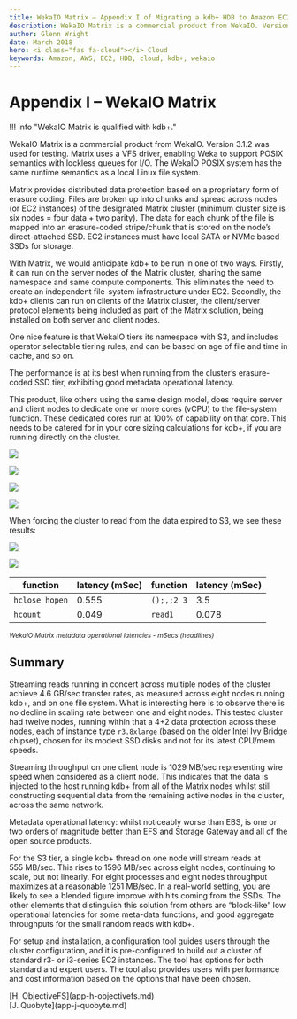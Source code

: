 ```yaml
---
title: WekaIO Matrix – Appendix I of Migrating a kdb+ HDB to Amazon EC2
description: WekaIO Matrix is a commercial product from WekaIO. Version 3.1.2 was used for testing. Matrix uses a VFS driver, enabling Weka to support POSIX semantics with lockless queues for I/O. The WekaIO POSIX system has the same runtime semantics as a local Linux file system.
author: Glenn Wright
date: March 2018
hero: <i class="fas fa-cloud"></i> Cloud
keywords: Amazon, AWS, EC2, HDB, cloud, kdb+, wekaio
---
```

# Appendix I – WekaIO Matrix



!!! info "WekaIO Matrix is qualified with kdb+."

WekaIO Matrix is a commercial product from WekaIO. 
Version 3.1.2 was used for testing.
Matrix uses a VFS driver, enabling Weka to support POSIX semantics with lockless queues for I/O. 
The WekaIO POSIX system has the same runtime semantics as a local Linux file system.

Matrix provides distributed data protection based on a proprietary form of erasure coding. 
Files are broken up into chunks and spread across nodes (or EC2 instances) of the designated Matrix cluster (minimum cluster size is six nodes = four data + two parity). 
The data for each chunk of the file is mapped into an erasure-coded stripe/chunk that is stored on the node’s direct-attached SSD. 
EC2 instances must have local SATA or NVMe based SSDs for storage.

With Matrix, we would anticipate kdb+ to be run in one of two ways. 
Firstly, it can run on the server nodes of the Matrix cluster, sharing the same namespace and same compute components. 
This eliminates the need to create an independent file-system infrastructure under EC2. 
Secondly, the kdb+ clients can run on clients of the Matrix cluster, the client/server protocol elements being included as part of the Matrix solution, being installed on both server and client nodes.

One nice feature is that WekaIO tiers its namespace with S3, and includes operator selectable tiering rules, and can be based on age of file and time in cache, and so on.

The performance is at its best when running from the cluster’s erasure-coded SSD tier, exhibiting good metadata operational latency.

This product, like others using the same design model, does require server and client nodes to dedicate one or more cores (vCPU) to the file-system function. 
These dedicated cores run at 100% of capability on that core. 
This needs to be catered for in your core sizing calculations for kdb+, if you are running directly on the cluster.

![](img/media/image44.png)

![](img/media/image45.png)

![](img/media/image46.png)

![](img/media/image47.png)

When forcing the cluster to read from the data expired to S3, we see these results:

![](img/media/image48.png)

![](img/media/image49.png)

function       | latency (mSec) | function   | latency (mSec) 
---------------|----------------|------------|---------------
`hclose hopen` | 0.555          | `();,;2 3` | 3.5
`hcount`       | 0.049          | `read1`    | 0.078

<small>_WekaIO Matrix metadata operational latencies - mSecs (headlines)_</small>


## Summary

Streaming reads running in concert across multiple nodes of the cluster achieve 4.6&nbsp;GB/sec transfer rates, as measured across eight nodes running kdb+, and on one file system. 
What is interesting here is to observe there is no decline in scaling rate between one and eight nodes. 
This tested cluster had twelve nodes, running within that a 4+2 data protection across these nodes, each of instance type `r3.8xlarge` (based on the older Intel Ivy Bridge chipset), chosen for its modest SSD disks and not for its latest CPU/mem speeds.

Streaming throughput on one client node is 1029&nbsp;MB/sec representing wire speed when considered as a client node. 
This indicates that the data is injected to the host running kdb+ from all of the Matrix nodes whilst still constructing sequential data from the remaining active nodes in the cluster, across the same network.

Metadata operational latency: whilst noticeably worse than EBS, is one or two orders of magnitude better than EFS and Storage Gateway and all of the open source products.

For the S3 tier, a single kdb+ thread on one node will stream reads at 555&nbsp;MB/sec. 
This rises to 1596&nbsp;MB/sec across eight nodes, continuing to scale, but not linearly. 
For eight processes and eight nodes throughput maximizes at a reasonable 1251&nbsp;MB/sec. 
In a real-world setting, you are likely to see a blended figure improve with hits coming from the SSDs. 
The other elements that distinguish this solution from others are “block-like” low operational latencies for some meta-data functions, and good aggregate throughputs for the small random reads with kdb+.

For setup and installation, a configuration tool guides users through the cluster configuration, and it is pre-configured to build out a cluster of standard r3- or i3-series EC2 instances. 
The tool has options for both standard and expert users. 
The tool also provides users with performance and cost information based on the options that have been chosen.




<div class="kx-nav" markdown="1">
<div class="kx-nav-prev">[H. ObjectiveFS](app-h-objectivefs.md)</div><div class="kx-nav-next">[J. Quobyte](app-j-quobyte.md)</div>
</div>
